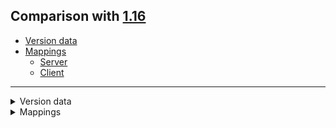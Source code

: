 ## Comparison with [1.16](https://github.com/PixiGeko/Minecraft-generated-data/tree/1.16)

- [Version data](#version-data)
- [Mappings](#mappings)
  - [Server](#server)
  - [Client](#client)

<hr/>
<details><summary>Version data</summary>
<table><tr><th></th><th align="left">1.16</th><th>1.16.1</th></tr><tr><td>World version</td><td><code>2566</code></td><td><code>2567</code></td></tr><tr><td>Protocol version</td><td><code>735</code></td><td><code>736</code></td></tr></table>
</details>
<details><summary>Mappings</summary>
<h2>Server</h2>





























































































































































































































































































































































































































































































































































































































































































































































































































































































































































































































































































































































































































































































































































































































































































































































































































































































































































































































































































































































































































































































































































































<h2>Client</h2>
</details>